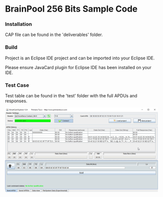 # BrainPool 256 Bits Sample Code

### Installation
CAP file can be found in the 'deliverables' folder.

### Build
Project is an Eclipse IDE project and can be imported into your Eclipse IDE.

Please ensure JavaCard plugin for Eclipse IDE has been installed on your IDE.

### Test Case
Test table can be found in the 'test' folder with the full APDUs and responses.

![Test Case image](img/execution-apdus.jpg)